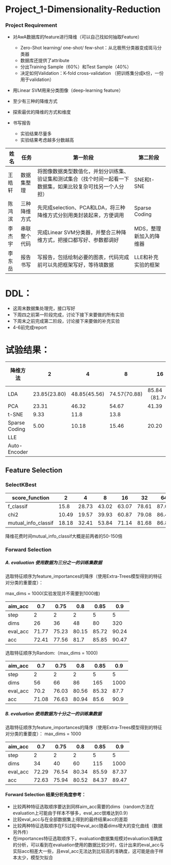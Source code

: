 # Project_1-Dimensionality-Reduction
### Project Requirement

- 对AwA数据库的feature进行降维（可以自己找如何抽取Feature）
  - Zero-Shot learning/ one-shot/ few-shot：从北极熊分类器变成斑马分类器
  - 数据库还提供了attribute
  - 分出Training Sample（60%）和Test Sample（40%）
  - 决定如何Validation：K-fold cross-validation （把训练集分成k份，一份用于validation）

- 用Linear SVM用来分类图像（deep-learning feature）

- 至少有三种的降维方式
- 探索最优的降维的方式和维度
- 书写报告
  - 实验结果尽量多
  - 实验结果考虑越多分数越高
  
  
 姓名| 任务| 第一阶段 | 第二阶段 |
-|-|-|-
王皓轩 | 数据集整理 | 将图像数据类型数值化，并划分训练集、验证集和测试集合（找个时间一起看一下数据集，如果比较复杂可找另一个人分担）| SNE和t-SNE |
陈鸿滨 | 三种降维方式 | 先完成selection、PCA和LDA，将三种降维方式分别用类封装起来，方便调用 | Sparse Coding |
李杰宇 | 串联整个代码 | 完成Linear SVM分类器，并整合三种降维方式，把接口都写好、参数都调好 | MDS，整理新加入的降维器 |
李东岳 | 报告书写 | 写报告，包括绘制必要的图表，代码完成前可以先把框架写好，等待填数据 | LLE和补充实验的框架 |

# DDL：
+ 这周末数据集处理完，接口写好
+ 下周四之前第一阶段完成，讨论下接下来要做的所有实验
+ 下周末之前完成第二阶段，讨论接下来要做的补充实验
+ 4-6前完成report

# 试验结果：
降维方法 | 2 | 4 | 8 | 16 | 32 | 64（LDA：49） | 128 | 256 | 512 | 1024 |
-|-|-|-|-|-|-|-|-|-|-
LDA|23.85(23.80)|48.85(45.56)|74.57(70.88)|85.84（81.74）|90.65（86.87）|91.54（88.53）|-|-|-|-|
PCA|23.31|46.32|54.67|41.39|39.96|51.71|71.80|88.20|92.71|92.92|
t-SNE|9.33|11.8|13.8||||||||
Sparse Coding|5.00|10.18|15.46|20.20|35.03|50.08|66.87|81.70|88.93|91.02|
LLE|||||||||||
Auto-Encoder|||||||||||

## Feature Selection
### SelectKBest

|score_function | 2 | 4 | 8 | 16 | 32 | 64 | 128 | 256 | 512 | 1024 |
|-|-|-|-|-|-|-|-|-|-|-|
|f_classif|15.8|28.73|43.02|63.07|78.61|87.05|89.83|91.6|92.47|93|
|chi2|10.49|19.57|39.93|60.87|79.08|86.41|89.91|92.04|92.79|93.08|
|mutual_info_classif|18.18|32.41|53.84|71.14|81.68|86.88|89.99|91.91|92.55|93.02|

降维花费时间mutual_info_classif大概是前两者的50-150倍

### Forward Selection
##### A. evaluation 使用数据为三分之一的训练集数据

选取特征顺序为feature_importances的降序（使用Extra-Trees模型得到的特征对分类的重要度）：

max_dims = 1000(实验发现并不需要到1000维)

| aim_acc | 0.7   | 0.75  | 0.8   | 0.85  | 0.9   |
| ------- | ----- | ----- | ----- | ----- | ----- |
| step    | 2     | 2     | 2     | 5     | 5     |
| dims    | 26    | 36    | 48    | 80    | 320   |
| eval_acc | 71.77 | 75.23 | 80.15 | 85.72 | 90.24 |
| acc     | 72.41 | 77.56 | 81.7  | 85.85 | 90.47 |

选取特征顺序为Random:（max_dims = 1000)

| aim_acc | 0.7   | 0.75  | 0.8   | 0.85  | 0.9  |
| ------- | ----- | ----- | ----- | ----- | ---- |
| step    | 2     | 2     | 2     | 5     | 5    |
| dims    | 56    | 66    | 86    | 165   | 1000 |
| eval_acc | 70.2  | 76.03 | 80.56 | 85.32 | 87.7 |
| acc     | 71.08 | 76.63 | 80.94 | 85.6  | 90.9 |

##### B. evaluation 使用数据为十分之一的训练集数据
选取特征顺序为feature_importances的降序（使用Extra-Trees模型得到的特征对分类的重要度）：
max_dims = 1000

| aim_acc | 0.7   | 0.75  | 0.8   | 0.85  | 0.9   |
| ------- | ----- | ----- | ----- | ----- | ----- |
| step    | 2     | 2     | 2     | 5     | 5     |
| dims    | 34    | 40    | 60    | 115   | 1000  |
| eval_acc | 72.29 | 76.54 | 80.34 | 85.59 | 87.37 |
| acc     | 72.63 | 75.94 | 80.52 | 84.37 | 89.47 |

#### Forward Selection 结果分析角度参考：
- 比较两种特征选取顺序要达到同样aim_acc需要的dims（random方法在evaluation上可能由于样本不够多，eval_acc很难达到0.9）
- 比较eval_acc与在全部数据集上得到的最终结果acc的差距
- 比较两种特征选取顺序在FS过程中eval_acc随着dims增大的变化曲线（数据另外传）
- 在importances特征选取顺序下，evaluation数据集规模对evaluation准确度的分析，可以看到在evaluation使用的数据比较少时，估计出来的eval_acc与实际acc相差大一些，且eval_acc无法达到比较高的准确度，这可能是由于样本太少，模型欠拟合

